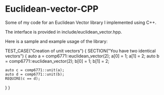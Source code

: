 # Euclidean-vector-CPP
Some of my code for an Euclidean Vector library I implemented using C++.

The interface is provided in include/euclidean_vector.hpp.

Here is a sample and example usage of the library:

TEST_CASE("Creation of unit vectors") {
  SECTION("You have two identical vectors") {
    auto a = comp6771::euclidean_vector(2);
    a[0] = 1;
    a[1] = 2;
    auto b = comp6771::euclidean_vector(2);
    b[0] = 1;
    b[1] = 2;

    auto c = comp6771::unit(a);
    auto d = comp6771::unit(b);
    REQUIRE(c == d);
  }
}

